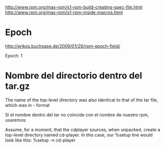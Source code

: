 http://www.rpm.org/max-rpm/s1-rpm-build-creating-spec-file.html
http://www.rpm.org/max-rpm/s1-rpm-inside-macros.html

# Epoch
http://erikos.buchoase.de/2009/01/26/rpm-epoch-field/

Epoch: 1


# Nombre del directorio dentro del tar.gz
The name of the top-level directory was also identical to that of the tar file, which was in <name>-<version> format

Si el nombre dentro del tar no coincide con el nombre de nuestro rpm, usaremos:

Assume, for a moment, that the cdplayer sources, when unpacked, create a top-level directory named cd-player. In this case, our %setup line would look like this:
%setup -n cd-player
